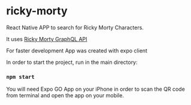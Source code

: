 # ricky-morty

React Native APP to search for Ricky Morty Characters.

It uses [Ricky Morty GraphQL API](https://rickandmortyapi.com/documentation/#graphql)

For faster development App was created with expo client 

In order to start the project, run in the main directory:
### `npm start`

You will need Expo GO App on your iPhone in order to scan the QR code from terminal and open the app on your mobile. 
